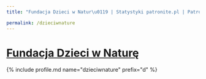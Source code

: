 ```yaml
---
title: "Fundacja Dzieci w Natur\u0119 | Statystyki patronite.pl | Patromierz"

permalink: /dzieciwnature
---
```


# [Fundacja Dzieci w Naturę](https://patronite.pl/dzieciwnature)

{% include profile.md name="dzieciwnature" prefix="d" %}
